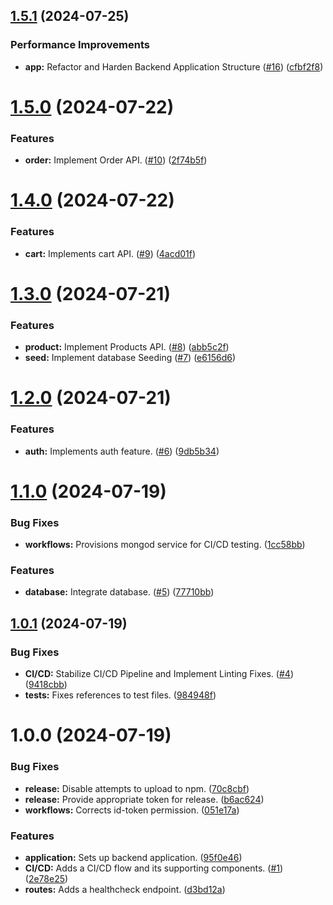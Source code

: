 ## [1.5.1](https://github.com/mango-habanero/jp-backend/compare/v1.5.0...v1.5.1) (2024-07-25)


### Performance Improvements

* **app:** Refactor and Harden Backend Application Structure ([#16](https://github.com/mango-habanero/jp-backend/issues/16)) ([cfbf2f8](https://github.com/mango-habanero/jp-backend/commit/cfbf2f80879a8ffd3ed8412fe90f90f3ba3a72f0))

# [1.5.0](https://github.com/mango-habanero/jp-backend/compare/v1.4.0...v1.5.0) (2024-07-22)

### Features

-   **order:** Implement Order API. ([#10](https://github.com/mango-habanero/jp-backend/issues/10)) ([2f74b5f](https://github.com/mango-habanero/jp-backend/commit/2f74b5ff8f9e85a5a251f190796a3b04768715da))

# [1.4.0](https://github.com/mango-habanero/jp-backend/compare/v1.3.0...v1.4.0) (2024-07-22)

### Features

-   **cart:** Implements cart API. ([#9](https://github.com/mango-habanero/jp-backend/issues/9)) ([4acd01f](https://github.com/mango-habanero/jp-backend/commit/4acd01f98ca5b46a9efc85bf9b4a95c8105c0a18))

# [1.3.0](https://github.com/mango-habanero/jp-backend/compare/v1.2.0...v1.3.0) (2024-07-21)

### Features

-   **product:** Implement Products API. ([#8](https://github.com/mango-habanero/jp-backend/issues/8)) ([abb5c2f](https://github.com/mango-habanero/jp-backend/commit/abb5c2fd5b544fd15a6a35333b4c51c6613583aa))
-   **seed:** Implement database Seeding ([#7](https://github.com/mango-habanero/jp-backend/issues/7)) ([e6156d6](https://github.com/mango-habanero/jp-backend/commit/e6156d6400c89a205d5eb905f8ff4de33ed532ef))

# [1.2.0](https://github.com/mango-habanero/jp-backend/compare/v1.1.0...v1.2.0) (2024-07-21)

### Features

-   **auth:** Implements auth feature. ([#6](https://github.com/mango-habanero/jp-backend/issues/6)) ([9db5b34](https://github.com/mango-habanero/jp-backend/commit/9db5b342c0a1e9c8120fe70d6f1a69c18e6c8533))

# [1.1.0](https://github.com/mango-habanero/jp-backend/compare/v1.0.1...v1.1.0) (2024-07-19)

### Bug Fixes

-   **workflows:** Provisions mongod service for CI/CD testing. ([1cc58bb](https://github.com/mango-habanero/jp-backend/commit/1cc58bb3a80ac5e3e4fa4b328e3707653be40ed7))

### Features

-   **database:** Integrate database. ([#5](https://github.com/mango-habanero/jp-backend/issues/5)) ([77710bb](https://github.com/mango-habanero/jp-backend/commit/77710bbde22484953a84b780bafa5a7326ed6097))

## [1.0.1](https://github.com/mango-habanero/jp-backend/compare/v1.0.0...v1.0.1) (2024-07-19)

### Bug Fixes

-   **CI/CD:** Stabilize CI/CD Pipeline and Implement Linting Fixes. ([#4](https://github.com/mango-habanero/jp-backend/issues/4)) ([9418cbb](https://github.com/mango-habanero/jp-backend/commit/9418cbbfd5b6d48c626beecda280d571de81d9c8))
-   **tests:** Fixes references to test files. ([984948f](https://github.com/mango-habanero/jp-backend/commit/984948ff804ea28cf7f5505a9bd0845fe1f3046b))

# 1.0.0 (2024-07-19)

### Bug Fixes

-   **release:** Disable attempts to upload to npm. ([70c8cbf](https://github.com/mango-habanero/jp-backend/commit/70c8cbfc6ba3b4257a93e6e160e316e9308bd64b))
-   **release:** Provide appropriate token for release. ([b6ac624](https://github.com/mango-habanero/jp-backend/commit/b6ac624486d1e9551f5bb7a588ff551f44858737))
-   **workflows:** Corrects id-token permission. ([051e17a](https://github.com/mango-habanero/jp-backend/commit/051e17a4bc75523e79d1bdf1314bf7852b1183de))

### Features

-   **application:** Sets up backend application. ([95f0e46](https://github.com/mango-habanero/jp-backend/commit/95f0e469b4d92bc340d994e84a2df31cbc045455))
-   **CI/CD:** Adds a CI/CD flow and its supporting components. ([#1](https://github.com/mango-habanero/jp-backend/issues/1)) ([2e78e25](https://github.com/mango-habanero/jp-backend/commit/2e78e25d1f035e4539b32975eeb8dea2c63595b3))
-   **routes:** Adds a healthcheck endpoint. ([d3bd12a](https://github.com/mango-habanero/jp-backend/commit/d3bd12a38bdc010cdc14b518b462e8a758e2835a))
